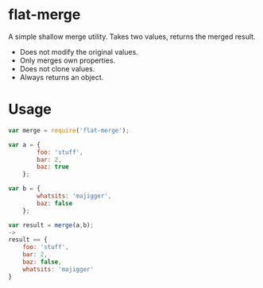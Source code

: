 # flat-merge

A simple shallow merge utility. Takes two values, returns the merged result. 

- Does not modify the original values.
- Only merges own properties.
- Does not clone values.
- Always returns an object.

# Usage

```javascript
var merge = require('flat-merge');

var a = {
        foo: 'stuff',
        bar: 2,
        baz: true
    };

var b = {
        whatsits: 'majigger',
        baz: false
    };

var result = merge(a,b);
->
result == {
    foo: 'stuff',
    bar: 2,
    baz: false,
    whatsits: 'majigger'
}
```